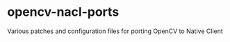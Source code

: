 opencv-nacl-ports
=================

Various patches and configuration files for porting OpenCV to Native Client
